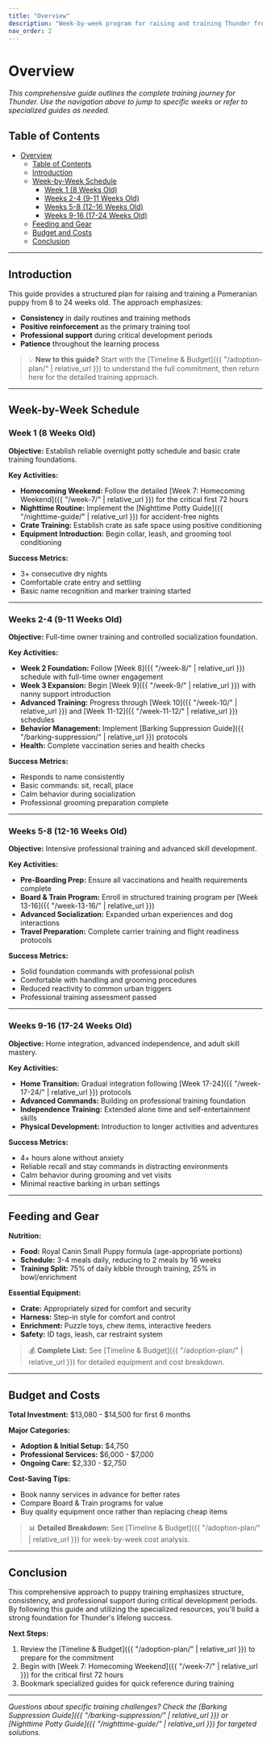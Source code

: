 ```yaml
---
title: "Overview"
description: "Week-by-week program for raising and training Thunder from 8–24 weeks"
nav_order: 2
---
```


# Overview

*This comprehensive guide outlines the complete training journey for Thunder. Use the navigation above to jump to specific weeks or refer to specialized guides as needed.*

## Table of Contents
- [Overview](#overview)
  - [Table of Contents](#table-of-contents)
  - [Introduction](#introduction)
  - [Week-by-Week Schedule](#week-by-week-schedule)
    - [Week 1 (8 Weeks Old)](#week-1-8-weeks-old)
    - [Weeks 2-4 (9-11 Weeks Old)](#weeks-2-4-9-11-weeks-old)
    - [Weeks 5-8 (12-16 Weeks Old)](#weeks-5-8-12-16-weeks-old)
    - [Weeks 9-16 (17-24 Weeks Old)](#weeks-9-16-17-24-weeks-old)
  - [Feeding and Gear](#feeding-and-gear)
  - [Budget and Costs](#budget-and-costs)
  - [Conclusion](#conclusion)

---

## Introduction

This guide provides a structured plan for raising and training a Pomeranian puppy from 8 to 24 weeks old. The approach emphasizes:

- **Consistency** in daily routines and training methods
- **Positive reinforcement** as the primary training tool  
- **Professional support** during critical development periods
- **Patience** throughout the learning process

> 💡 **New to this guide?** Start with the [Timeline & Budget]({{ "/adoption-plan/" | relative_url }}) to understand the full commitment, then return here for the detailed training approach.

---

## Week-by-Week Schedule

### Week 1 (8 Weeks Old)
**Objective:** Establish reliable overnight potty schedule and basic crate training foundations.

**Key Activities:**
- **Homecoming Weekend:** Follow the detailed [Week 7: Homecoming Weekend]({{ "/week-7/" | relative_url }}) for the critical first 72 hours
- **Nighttime Routine:** Implement the [Nighttime Potty Guide]({{ "/nighttime-guide/" | relative_url }}) for accident-free nights
- **Crate Training:** Establish crate as safe space using positive conditioning
- **Equipment Introduction:** Begin collar, leash, and grooming tool conditioning

**Success Metrics:**
- 3+ consecutive dry nights
- Comfortable crate entry and settling
- Basic name recognition and marker training started

---

### Weeks 2-4 (9-11 Weeks Old)
**Objective:** Full-time owner training and controlled socialization foundation.

**Key Activities:**
- **Week 2 Foundation:** Follow [Week 8]({{ "/week-8/" | relative_url }}) schedule with full-time owner engagement
- **Week 3 Expansion:** Begin [Week 9]({{ "/week-9/" | relative_url }}) with nanny support introduction
- **Advanced Training:** Progress through [Week 10]({{ "/week-10/" | relative_url }}) and [Week 11-12]({{ "/week-11-12/" | relative_url }}) schedules
- **Behavior Management:** Implement [Barking Suppression Guide]({{ "/barking-suppression/" | relative_url }}) protocols
- **Health:** Complete vaccination series and health checks

**Success Metrics:**
- Responds to name consistently
- Basic commands: sit, recall, place
- Calm behavior during socialization
- Professional grooming preparation complete

---

### Weeks 5-8 (12-16 Weeks Old)
**Objective:** Intensive professional training and advanced skill development.

**Key Activities:**
- **Pre-Boarding Prep:** Ensure all vaccinations and health requirements complete
- **Board & Train Program:** Enroll in structured training program per [Week 13-16]({{ "/week-13-16/" | relative_url }})
- **Advanced Socialization:** Expanded urban experiences and dog interactions
- **Travel Preparation:** Complete carrier training and flight readiness protocols

**Success Metrics:**
- Solid foundation commands with professional polish
- Comfortable with handling and grooming procedures
- Reduced reactivity to common urban triggers
- Professional training assessment passed

---

### Weeks 9-16 (17-24 Weeks Old)
**Objective:** Home integration, advanced independence, and adult skill mastery.

**Key Activities:**
- **Home Transition:** Gradual integration following [Week 17-24]({{ "/week-17-24/" | relative_url }}) protocols
- **Advanced Commands:** Building on professional training foundation
- **Independence Training:** Extended alone time and self-entertainment skills
- **Physical Development:** Introduction to longer activities and adventures

**Success Metrics:**
- 4+ hours alone without anxiety
- Reliable recall and stay commands in distracting environments
- Calm behavior during grooming and vet visits
- Minimal reactive barking in urban settings

---

## Feeding and Gear

**Nutrition:**
- **Food:** Royal Canin Small Puppy formula (age-appropriate portions)
- **Schedule:** 3-4 meals daily, reducing to 2 meals by 16 weeks
- **Training Split:** 75% of daily kibble through training, 25% in bowl/enrichment

**Essential Equipment:**
- **Crate:** Appropriately sized for comfort and security
- **Harness:** Step-in style for comfort and control
- **Enrichment:** Puzzle toys, chew items, interactive feeders
- **Safety:** ID tags, leash, car restraint system

> 💰 **Complete List:** See [Timeline & Budget]({{ "/adoption-plan/" | relative_url }}) for detailed equipment and cost breakdown.

---

## Budget and Costs

**Total Investment:** $13,080 - $14,500 for first 6 months

**Major Categories:**
- **Adoption & Initial Setup:** $4,750
- **Professional Services:** $6,000 - $7,000
- **Ongoing Care:** $2,330 - $2,750

**Cost-Saving Tips:**
- Book nanny services in advance for better rates
- Compare Board & Train programs for value
- Buy quality equipment once rather than replacing cheap items

> 📊 **Detailed Breakdown:** See [Timeline & Budget]({{ "/adoption-plan/" | relative_url }}) for week-by-week cost analysis.

---

## Conclusion

This comprehensive approach to puppy training emphasizes structure, consistency, and professional support during critical development periods. By following this guide and utilizing the specialized resources, you'll build a strong foundation for Thunder's lifelong success.

**Next Steps:**
1. Review the [Timeline & Budget]({{ "/adoption-plan/" | relative_url }}) to prepare for the commitment
2. Begin with [Week 7: Homecoming Weekend]({{ "/week-7/" | relative_url }}) for the critical first 72 hours
3. Bookmark specialized guides for quick reference during training

---

*Questions about specific training challenges? Check the [Barking Suppression Guide]({{ "/barking-suppression/" | relative_url }}) or [Nighttime Potty Guide]({{ "/nighttime-guide/" | relative_url }}) for targeted solutions.* 